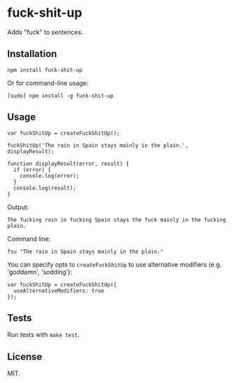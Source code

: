 fuck-shit-up
==================

Adds "fuck" to sentences.

Installation
------------

    npm install fuck-shit-up

Or for command-line usage:

    [sudo] npm install -g fuck-shit-up

Usage
-----

    var fuckShitUp = createFuckShitUp();

    fuckShitUp('The rain in Spain stays mainly in the plain.', displayResult);

    function displayResult(error, result) {
      if (error) {
        console.log(error);
      }
      console.log(result);
    }

Output:

    The fucking rain in fucking Spain stays the fuck mainly in the fucking plain.

Command line:

    fsu "The rain in Spain stays mainly in the plain."

You can specify opts to `createFuckShitUp` to use alternative modifiers (e.g. 'goddamn', 'sodding'):

    var fuckShitUp = createFuckShitUp({
      useAlternativeModifiers: true
    });

Tests
-----

Run tests with `make test`.

License
-------

MIT.

